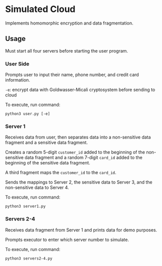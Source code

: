 # Simulated Cloud

Implements homomorphic encryption and data fragmentation.

## Usage

Must start all four servers before starting the user program.

### User Side

Prompts user to input their name, phone number, and credit card information.

`-e`: encrypt data with Goldwasser-Micali cryptosystem before sending to cloud

To execute, run command:
```
python3 user.py [-e]
```

### Server 1

Receives data from user, then separates data into a non-sensitive data fragment and
a sensitive data fragment.

Creates a random 5-digit `customer_id` added to the beginning of the non-sensitive data
fragment and a random 7-digit `card_id` added to the beginning of the sensitive data
fragment.

A third fragment maps the `customer_id` to the `card_id`.

Sends the mappings to Server 2, the sensitive data to Server 3, and the non-sensitive
data to Server 4.

To execute, run command:
```
python3 server1.py
```

### Servers 2-4

Receives data fragment from Server 1 and prints data for demo purposes.

Prompts executor to enter which server number to simulate.

To execute, run command:
```
python3 servers2-4.py
```